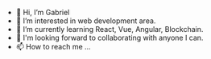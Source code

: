 - 👋 Hi, I’m Gabriel
- 👀 I’m interested in web development area.
- 🌱 I’m currently learning React, Vue, Angular, Blockchain.
- 💞️ I'm looking forward to collaborating with anyone I can.
- 📫 How to reach me ...

<!---
florup97/florup97 is a ✨ special ✨ repository because its `README.md` (this file) appears on your GitHub profile.
You can click the Preview link to take a look at your changes.
--->
